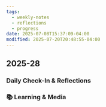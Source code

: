 ```yaml
---
tags:
  - weekly-notes
  - reflections
  - progress
date: 2025-07-08T15:37:09-04:00
modified: 2025-07-20T20:48:55-04:00
---
```

## 2025-28
###  Daily Check-In & Reflections

### 📚 Learning & Media
<!-- Books, articles, movies, TV shows, podcasts consumed -->
